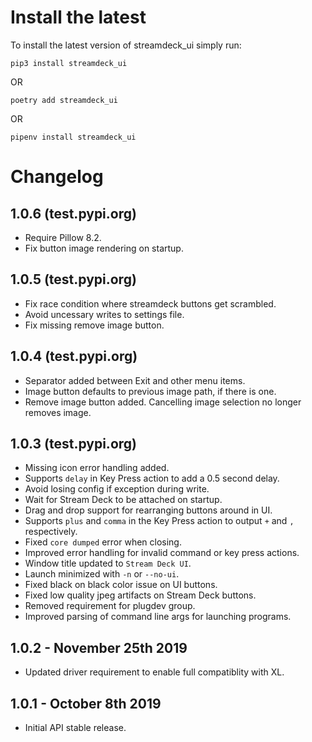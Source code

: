 Install the latest
===================

To install the latest version of streamdeck_ui simply run:

`pip3 install streamdeck_ui`

OR

`poetry add streamdeck_ui`

OR

`pipenv install streamdeck_ui`


Changelog
=========
## 1.0.6 (test.pypi.org)
- Require Pillow 8.2.
- Fix button image rendering on startup.
## 1.0.5 (test.pypi.org)
- Fix race condition where streamdeck buttons get scrambled.
- Avoid uncessary writes to settings file.
- Fix missing remove image button.
## 1.0.4 (test.pypi.org)
- Separator added between Exit and other menu items.
- Image button defaults to previous image path, if there is one.
- Remove image button added. Cancelling image selection no longer removes image.
## 1.0.3 (test.pypi.org)
- Missing icon error handling added.
- Supports `delay` in Key Press action to add a 0.5 second delay.
- Avoid losing config if exception during write.
- Wait for Stream Deck to be attached on startup.
- Drag and drop support for rearranging buttons around in UI.
- Supports `plus` and `comma` in the Key Press action to output `+` and `,` respectively.
- Fixed `core dumped` error when closing.
- Improved error handling for invalid command or key press actions.
- Window title updated to `Stream Deck UI`.
- Launch minimized with `-n` or `--no-ui`.
- Fixed black on black color issue on UI buttons.
- Fixed low quality jpeg artifacts on Stream Deck buttons.
- Removed requirement for plugdev group.
- Improved parsing of command line args for launching programs.

## 1.0.2 - November 25th 2019
- Updated driver requirement to enable full compatiblity with XL.

## 1.0.1 - October 8th 2019
- Initial API stable release.
